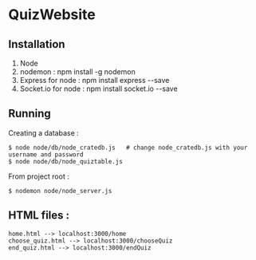 # QuizWebsite

## Installation

1) Node
2) nodemon : npm install -g nodemon
3) Express for node : npm install express --save
4) Socket.io for node : npm install socket.io --save

## Running

Creating a database :

    $ node node/db/node_cratedb.js   # change node_cratedb.js with your username and password
    $ node node/db/node_quiztable.js


From project root :

    $ nodemon node/node_server.js
    

## HTML files :

    home.html --> localhost:3000/home
    choose_quiz.html --> localhost:3000/chooseQuiz
    end_quiz.html --> localhost:3000/endQuiz

